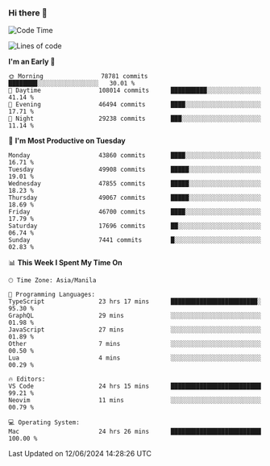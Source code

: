 ### Hi there 👋

<!--START_SECTION:waka-->
![Code Time](http://img.shields.io/badge/Code%20Time-5%2C246%20hrs%2049%20mins-blue)

![Lines of code](https://img.shields.io/badge/From%20Hello%20World%20I%27ve%20Written-116.2%20million%20lines%20of%20code-blue)

**I'm an Early 🐤** 

```text
🌞 Morning                78781 commits       ████████░░░░░░░░░░░░░░░░░   30.01 % 
🌆 Daytime                108014 commits      ██████████░░░░░░░░░░░░░░░   41.14 % 
🌃 Evening                46494 commits       ████░░░░░░░░░░░░░░░░░░░░░   17.71 % 
🌙 Night                  29238 commits       ███░░░░░░░░░░░░░░░░░░░░░░   11.14 % 
```
📅 **I'm Most Productive on Tuesday** 

```text
Monday                   43860 commits       ████░░░░░░░░░░░░░░░░░░░░░   16.71 % 
Tuesday                  49908 commits       █████░░░░░░░░░░░░░░░░░░░░   19.01 % 
Wednesday                47855 commits       █████░░░░░░░░░░░░░░░░░░░░   18.23 % 
Thursday                 49067 commits       █████░░░░░░░░░░░░░░░░░░░░   18.69 % 
Friday                   46700 commits       ████░░░░░░░░░░░░░░░░░░░░░   17.79 % 
Saturday                 17696 commits       ██░░░░░░░░░░░░░░░░░░░░░░░   06.74 % 
Sunday                   7441 commits        █░░░░░░░░░░░░░░░░░░░░░░░░   02.83 % 
```


📊 **This Week I Spent My Time On** 

```text
🕑︎ Time Zone: Asia/Manila

💬 Programming Languages: 
TypeScript               23 hrs 17 mins      ████████████████████████░   95.30 % 
GraphQL                  29 mins             ░░░░░░░░░░░░░░░░░░░░░░░░░   01.98 % 
JavaScript               27 mins             ░░░░░░░░░░░░░░░░░░░░░░░░░   01.89 % 
Other                    7 mins              ░░░░░░░░░░░░░░░░░░░░░░░░░   00.50 % 
Lua                      4 mins              ░░░░░░░░░░░░░░░░░░░░░░░░░   00.29 % 

🔥 Editors: 
VS Code                  24 hrs 15 mins      █████████████████████████   99.21 % 
Neovim                   11 mins             ░░░░░░░░░░░░░░░░░░░░░░░░░   00.79 % 

💻 Operating System: 
Mac                      24 hrs 26 mins      █████████████████████████   100.00 % 
```


 Last Updated on 12/06/2024 14:28:26 UTC
<!--END_SECTION:waka-->


<!--
**rad182/rad182** is a ✨ _special_ ✨ repository because its `README.md` (this file) appears on your GitHub profile.

Here are some ideas to get you started:

- 🔭 I’m currently working on ...
- 🌱 I’m currently learning ...
- 👯 I’m looking to collaborate on ...
- 🤔 I’m looking for help with ...
- 💬 Ask me about ...
- 📫 How to reach me: ...
- 😄 Pronouns: ...
- ⚡ Fun fact: ...
-->
